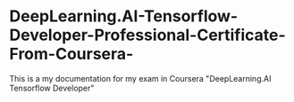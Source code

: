 # DeepLearning.AI-Tensorflow-Developer-Professional-Certificate-From-Coursera-
This is a my documentation for my exam in Coursera "DeepLearning.AI Tensorflow Developer"

